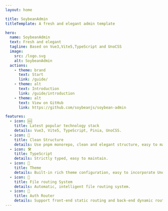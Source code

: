 ```yaml
---
layout: home

title: SoybeanAdmin
titleTemplate: A fresh and elegant admin template

hero:
  name: SoybeanAdmin
  text: Fresh and elegant
  tagline: Based on Vue3,Vite5,TypeScript and UnoCSS
  image:
    src: /logo.svg
    alt: SoybeanAdmin
  actions:
    - theme: brand
      text: Start
      link: /guide/
    - theme: alt
      text: Introduction
      link: /guide/introduction
    - theme: alt
      text: View on GitHub
      link: https://github.com/soybeanjs/soybean-admin

features:
  - icon: 🆕
    title: Latest popular technology stack
    details: Vue3, Vite5, TypeScript, Pinia, UnoCSS.
  - icon: 🦋
    title: Clean Structure
    details: Use pnpm monorepo, clean and elegant structure, easy to maintain. Very high code specification.
  - icon: 🛠️
    title: TypeScript
    details: Strictly typed, easy to maintain.
  - icon: 🔩
    title: Theme
    details: Built-in rich theme configuration, easy to incorporate UnoCSS.
  - icon: 🔗
    title: File routing System
    details: Automatic, intelligent file routing system.
  - icon: 🔑
    title: Auth Router
    details: Support front-end static routing and back-end dynamic routing.
---
```

